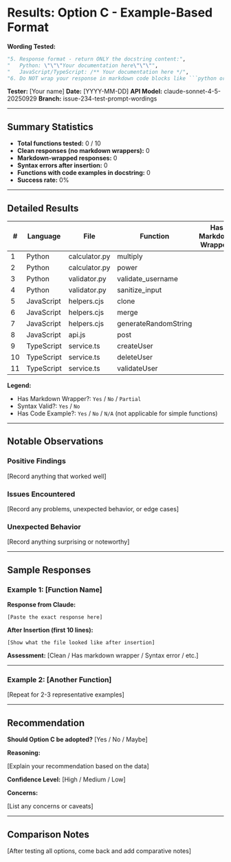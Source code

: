 # Results: Option C - Example-Based Format

**Wording Tested:**
```python
"5. Response format - return ONLY the docstring content:",
"   Python: \"\"\"Your documentation here\"\"\"",
"   JavaScript/TypeScript: /** Your documentation here */",
"6. Do NOT wrap your response in markdown code blocks like ```python or ```javascript",
```

**Tester:** [Your name]
**Date:** [YYYY-MM-DD]
**API Model:** claude-sonnet-4-5-20250929
**Branch:** issue-234-test-prompt-wordings

---

## Summary Statistics

- **Total functions tested:** 0 / 10
- **Clean responses (no markdown wrappers):** 0
- **Markdown-wrapped responses:** 0
- **Syntax errors after insertion:** 0
- **Functions with code examples in docstring:** 0
- **Success rate:** 0%

---

## Detailed Results

| # | Language | File | Function | Has Markdown Wrapper? | Syntax Valid? | Has Code Example? | Notes |
|---|----------|------|----------|----------------------|---------------|-------------------|-------|
| 1 | Python | calculator.py | multiply | | | | |
| 2 | Python | calculator.py | power | | | | |
| 3 | Python | validator.py | validate_username | | | | |
| 4 | Python | validator.py | sanitize_input | | | | |
| 5 | JavaScript | helpers.cjs | clone | | | | |
| 6 | JavaScript | helpers.cjs | merge | | | | |
| 7 | JavaScript | helpers.cjs | generateRandomString | | | | |
| 8 | JavaScript | api.js | post | | | | |
| 9 | TypeScript | service.ts | createUser | | | | |
| 10 | TypeScript | service.ts | deleteUser | | | | |
| 11 | TypeScript | service.ts | validateUser | | | | |

**Legend:**
- Has Markdown Wrapper?: `Yes` / `No` / `Partial`
- Syntax Valid?: `Yes` / `No`
- Has Code Example?: `Yes` / `No` / `N/A` (not applicable for simple functions)

---

## Notable Observations

### Positive Findings

[Record anything that worked well]

### Issues Encountered

[Record any problems, unexpected behavior, or edge cases]

### Unexpected Behavior

[Record anything surprising or noteworthy]

---

## Sample Responses

### Example 1: [Function Name]

**Response from Claude:**
```
[Paste the exact response here]
```

**After Insertion (first 10 lines):**
```
[Show what the file looked like after insertion]
```

**Assessment:** [Clean / Has markdown wrapper / Syntax error / etc.]

---

### Example 2: [Another Function]

[Repeat for 2-3 representative examples]

---

## Recommendation

**Should Option C be adopted?** [Yes / No / Maybe]

**Reasoning:**

[Explain your recommendation based on the data]

**Confidence Level:** [High / Medium / Low]

**Concerns:**

[List any concerns or caveats]

---

## Comparison Notes

[After testing all options, come back and add comparative notes]
